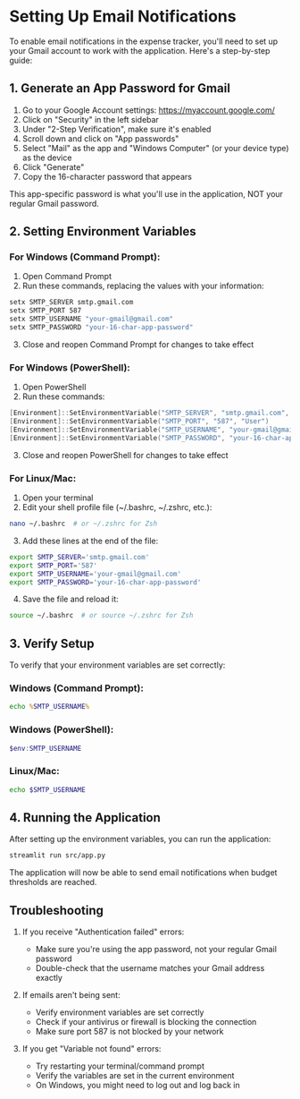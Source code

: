 # Setting Up Email Notifications

To enable email notifications in the expense tracker, you'll need to set up your Gmail account to work with the application. Here's a step-by-step guide:

## 1. Generate an App Password for Gmail

1. Go to your Google Account settings: https://myaccount.google.com/
2. Click on "Security" in the left sidebar
3. Under "2-Step Verification", make sure it's enabled
4. Scroll down and click on "App passwords"
5. Select "Mail" as the app and "Windows Computer" (or your device type) as the device
6. Click "Generate"
7. Copy the 16-character password that appears

This app-specific password is what you'll use in the application, NOT your regular Gmail password.

## 2. Setting Environment Variables

### For Windows (Command Prompt):

1. Open Command Prompt
2. Run these commands, replacing the values with your information:
```cmd
setx SMTP_SERVER smtp.gmail.com
setx SMTP_PORT 587
setx SMTP_USERNAME "your-gmail@gmail.com"
setx SMTP_PASSWORD "your-16-char-app-password"
```
3. Close and reopen Command Prompt for changes to take effect

### For Windows (PowerShell):

1. Open PowerShell
2. Run these commands:
```powershell
[Environment]::SetEnvironmentVariable("SMTP_SERVER", "smtp.gmail.com", "User")
[Environment]::SetEnvironmentVariable("SMTP_PORT", "587", "User")
[Environment]::SetEnvironmentVariable("SMTP_USERNAME", "your-gmail@gmail.com", "User")
[Environment]::SetEnvironmentVariable("SMTP_PASSWORD", "your-16-char-app-password", "User")
```
3. Close and reopen PowerShell for changes to take effect

### For Linux/Mac:

1. Open your terminal
2. Edit your shell profile file (~/.bashrc, ~/.zshrc, etc.):
```bash
nano ~/.bashrc  # or ~/.zshrc for Zsh
```

3. Add these lines at the end of the file:
```bash
export SMTP_SERVER='smtp.gmail.com'
export SMTP_PORT='587'
export SMTP_USERNAME='your-gmail@gmail.com'
export SMTP_PASSWORD='your-16-char-app-password'
```

4. Save the file and reload it:
```bash
source ~/.bashrc  # or source ~/.zshrc for Zsh
```

## 3. Verify Setup

To verify that your environment variables are set correctly:

### Windows (Command Prompt):
```cmd
echo %SMTP_USERNAME%
```

### Windows (PowerShell):
```powershell
$env:SMTP_USERNAME
```

### Linux/Mac:
```bash
echo $SMTP_USERNAME
```

## 4. Running the Application

After setting up the environment variables, you can run the application:

```bash
streamlit run src/app.py
```

The application will now be able to send email notifications when budget thresholds are reached.

## Troubleshooting

1. If you receive "Authentication failed" errors:
   - Make sure you're using the app password, not your regular Gmail password
   - Double-check that the username matches your Gmail address exactly

2. If emails aren't being sent:
   - Verify environment variables are set correctly
   - Check if your antivirus or firewall is blocking the connection
   - Make sure port 587 is not blocked by your network

3. If you get "Variable not found" errors:
   - Try restarting your terminal/command prompt
   - Verify the variables are set in the current environment
   - On Windows, you might need to log out and log back in
